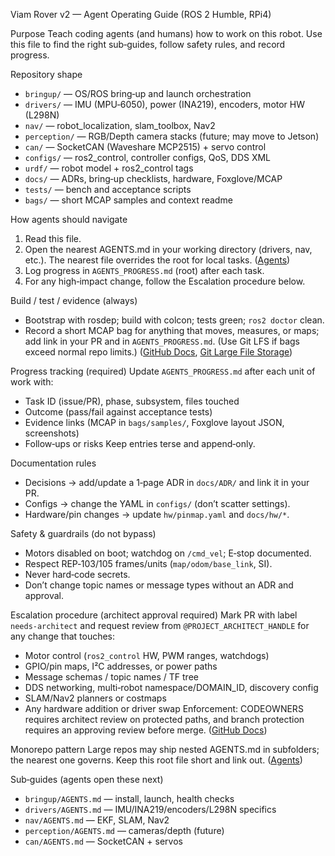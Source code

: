 Viam Rover v2 — Agent Operating Guide (ROS 2 Humble, RPi4)

Purpose
Teach coding agents (and humans) how to work on this robot. Use this file to find the right sub‑guides, follow safety rules, and record progress.

Repository shape

* `bringup/` — OS/ROS bring‑up and launch orchestration
* `drivers/` — IMU (MPU‑6050), power (INA219), encoders, motor HW (L298N)
* `nav/` — robot_localization, slam_toolbox, Nav2
* `perception/` — RGB/Depth camera stacks (future; may move to Jetson)
* `can/` — SocketCAN (Waveshare MCP2515) + servo control
* `configs/` — ros2_control, controller configs, QoS, DDS XML
* `urdf/` — robot model + ros2_control tags
* `docs/` — ADRs, bring‑up checklists, hardware, Foxglove/MCAP
* `tests/` — bench and acceptance scripts
* `bags/` — short MCAP samples and context readme

How agents should navigate

1. Read this file.
2. Open the nearest AGENTS.md in your working directory (drivers, nav, etc.). The nearest file overrides the root for local tasks. ([Agents][1])
3. Log progress in `AGENTS_PROGRESS.md` (root) after each task.
4. For any high‑impact change, follow the Escalation procedure below.

Build / test / evidence (always)

* Bootstrap with rosdep; build with colcon; tests green; `ros2 doctor` clean.
* Record a short MCAP bag for anything that moves, measures, or maps; add link in your PR and in `AGENTS_PROGRESS.md`. (Use Git LFS if bags exceed normal repo limits.) ([GitHub Docs][4], [Git Large File Storage][5])

Progress tracking (required)
Update `AGENTS_PROGRESS.md` after each unit of work with:

* Task ID (issue/PR), phase, subsystem, files touched
* Outcome (pass/fail against acceptance tests)
* Evidence links (MCAP in `bags/samples/`, Foxglove layout JSON, screenshots)
* Follow‑ups or risks
  Keep entries terse and append‑only.

Documentation rules

* Decisions → add/update a 1‑page ADR in `docs/ADR/` and link it in your PR.
* Configs → change the YAML in `configs/` (don’t scatter settings).
* Hardware/pin changes → update `hw/pinmap.yaml` and `docs/hw/*`.

Safety & guardrails (do not bypass)

* Motors disabled on boot; watchdog on `/cmd_vel`; E‑stop documented.
* Respect REP‑103/105 frames/units (`map/odom/base_link`, SI).
* Never hard‑code secrets.
* Don’t change topic names or message types without an ADR and approval.

Escalation procedure (architect approval required)
Mark PR with label `needs-architect` and request review from `@PROJECT_ARCHITECT_HANDLE` for any change that touches:

* Motor control (`ros2_control` HW, PWM ranges, watchdogs)
* GPIO/pin maps, I²C addresses, or power paths
* Message schemas / topic names / TF tree
* DDS networking, multi‑robot namespace/DOMAIN_ID, discovery config
* SLAM/Nav2 planners or costmaps
* Any hardware addition or driver swap
  Enforcement: CODEOWNERS requires architect review on protected paths, and branch protection requires an approving review before merge. ([GitHub Docs][3])

Monorepo pattern
Large repos may ship nested AGENTS.md in subfolders; the nearest one governs. Keep this root file short and link out. ([Agents][1])

Sub‑guides (agents open these next)

* `bringup/AGENTS.md` — install, launch, health checks
* `drivers/AGENTS.md` — IMU/INA219/encoders/L298N specifics
* `nav/AGENTS.md` — EKF, SLAM, Nav2
* `perception/AGENTS.md` — cameras/depth (future)
* `can/AGENTS.md` — SocketCAN + servos

[1]: https://agents.md/ "AGENTS.md"
[3]: https://docs.github.com/articles/about-code-owners?utm_source=chatgpt.com "About code owners"
[4]: https://docs.github.com/repositories/working-with-files/managing-large-files/about-git-large-file-storage?utm_source=chatgpt.com "About Git Large File Storage"
[5]: https://git-lfs.com/?utm_source=chatgpt.com "Git Large File Storage"


